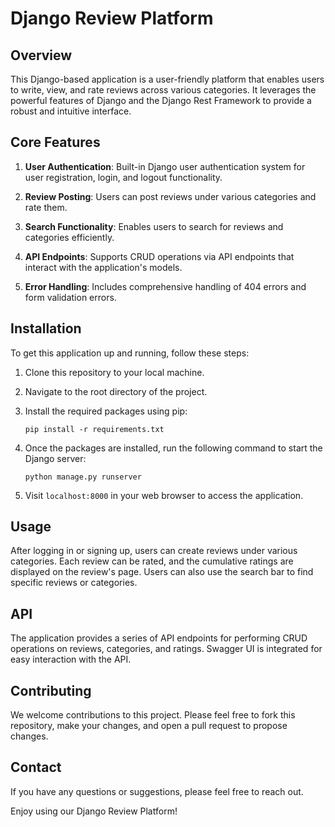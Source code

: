 # Django Review Platform

## Overview

This Django-based application is a user-friendly platform that enables users to write, view, and rate reviews across various categories. It leverages the powerful features of Django and the Django Rest Framework to provide a robust and intuitive interface.

## Core Features

1. **User Authentication**: Built-in Django user authentication system for user registration, login, and logout functionality.

2. **Review Posting**: Users can post reviews under various categories and rate them.

3. **Search Functionality**: Enables users to search for reviews and categories efficiently.

4. **API Endpoints**: Supports CRUD operations via API endpoints that interact with the application's models.

5. **Error Handling**: Includes comprehensive handling of 404 errors and form validation errors.

## Installation

To get this application up and running, follow these steps:

1. Clone this repository to your local machine.

2. Navigate to the root directory of the project.

3. Install the required packages using pip:
   
   ```
   pip install -r requirements.txt
   ```

4. Once the packages are installed, run the following command to start the Django server:

   ```
   python manage.py runserver
   ```

5. Visit `localhost:8000` in your web browser to access the application.

## Usage

After logging in or signing up, users can create reviews under various categories. Each review can be rated, and the cumulative ratings are displayed on the review's page. Users can also use the search bar to find specific reviews or categories.

## API

The application provides a series of API endpoints for performing CRUD operations on reviews, categories, and ratings. Swagger UI is integrated for easy interaction with the API.

## Contributing

We welcome contributions to this project. Please feel free to fork this repository, make your changes, and open a pull request to propose changes.

## Contact

If you have any questions or suggestions, please feel free to reach out.

Enjoy using our Django Review Platform!
